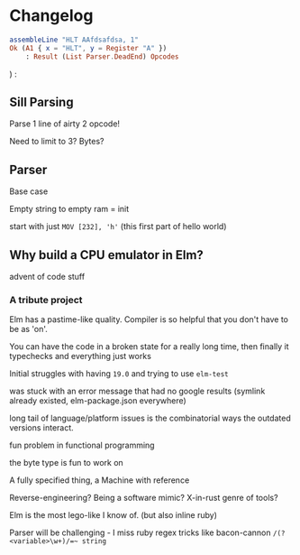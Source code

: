 # Changelog



```elm
assembleLine "HLT AAfdsafdsa, 1"
Ok (A1 { x = "HLT", y = Register "A" })
    : Result (List Parser.DeadEnd) Opcodes
```

) :

## Sill Parsing

Parse 1 line of airty 2 opcode!

Need to limit to 3? Bytes?


## Parser


Base case

Empty string to empty ram = init


start with just `MOV [232], 'h'` (this first part of hello world)

## Why build a CPU emulator in Elm?

advent of code stuff

### A tribute project

Elm has a pastime-like quality. Compiler is so helpful that you don't have to be as 'on'.

You can have the code in a broken state for a really long time, then finally it typechecks and everything just works

Initial struggles with having `19.0` and trying to use `elm-test`

was stuck with an error message that had no google results (symlink already existed, elm-package.json everywhere)

long tail of language/platform issues is the combinatorial ways the outdated versions interact.

fun problem in functional programming

the byte type is fun to work on

A fully specified thing, a Machine with reference

Reverse-engineering? Being a software mimic? X-in-rust genre of tools?

Elm is the most lego-like I know of. (but also inline ruby)

Parser will be challenging - I miss ruby regex tricks like bacon-cannon `/(?<variable>\w+)/=~ string`



